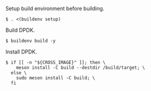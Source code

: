 Setup build environment before building.

```
$ . <(buildenv setup)
```

Build DPDK.

```
$ buildenv build -y
```

Install DPDK.

```
$ if [[ -n "${CROSS_IMAGE}" ]]; then \
    meson install -C build --destdir /build/target; \
  else \
    sudo meson install -C build; \
  fi
```
